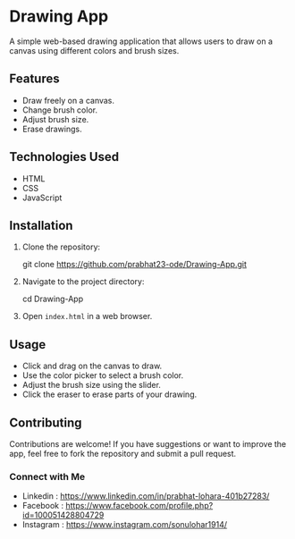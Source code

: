 # Drawing App

A simple web-based drawing application that allows users to draw on a canvas using different colors and brush sizes.

## Features

- Draw freely on a canvas.
- Change brush color.
- Adjust brush size.
- Erase drawings.

## Technologies Used

- HTML
- CSS
- JavaScript

## Installation

1. Clone the repository:
   
   git clone https://github.com/prabhat23-ode/Drawing-App.git
   
2. Navigate to the project directory:
   
   cd Drawing-App
   
3. Open `index.html` in a web browser.

## Usage

- Click and drag on the canvas to draw.
- Use the color picker to select a brush color.
- Adjust the brush size using the slider.
- Click the eraser to erase parts of your drawing.

## Contributing

Contributions are welcome! If you have suggestions or want to improve the app, feel free to fork the repository and submit a pull request.

### Connect with Me

- Linkedin  : https://www.linkedin.com/in/prabhat-lohara-401b27283/
- Facebook  : https://www.facebook.com/profile.php?id=100051428804729
- Instagram : https://www.instagram.com/sonulohar1914/
